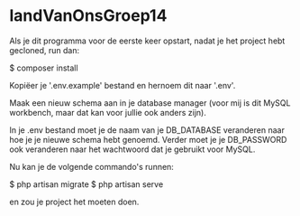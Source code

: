 # landVanOnsGroep14

Als je dit programma voor de eerste keer opstart, nadat 
je het project hebt gecloned, run dan: 

$ composer install

Kopiëer je '.env.example' bestand en hernoem dit naar '.env'. 

Maak een nieuw schema aan in je database manager (voor mij is 
dit MySQL workbench, maar dat kan voor jullie ook anders zijn).

In je .env bestand moet je de naam van je DB_DATABASE veranderen
naar hoe je je nieuwe schema hebt genoemd. Verder moet je 
je DB_PASSWORD ook veranderen naar het wachtwoord dat je gebruikt voor
MySQL. 

Nu kan je de volgende commando's runnen:

$ php artisan migrate
$ php artisan serve

en zou je project het moeten doen.